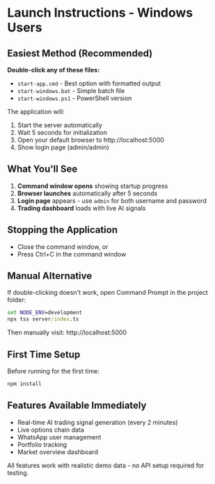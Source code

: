 # Launch Instructions - Windows Users

## Easiest Method (Recommended)

**Double-click any of these files:**
- `start-app.cmd` - Best option with formatted output
- `start-windows.bat` - Simple batch file
- `start-windows.ps1` - PowerShell version

The application will:
1. Start the server automatically
2. Wait 5 seconds for initialization  
3. Open your default browser to http://localhost:5000
4. Show login page (admin/admin)

## What You'll See

1. **Command window opens** showing startup progress
2. **Browser launches** automatically after 5 seconds
3. **Login page** appears - use `admin` for both username and password
4. **Trading dashboard** loads with live AI signals

## Stopping the Application

- Close the command window, or
- Press Ctrl+C in the command window

## Manual Alternative

If double-clicking doesn't work, open Command Prompt in the project folder:

```cmd
set NODE_ENV=development
npx tsx server/index.ts
```

Then manually visit: http://localhost:5000

## First Time Setup

Before running for the first time:
```cmd
npm install
```

## Features Available Immediately

- Real-time AI trading signal generation (every 2 minutes)
- Live options chain data
- WhatsApp user management
- Portfolio tracking
- Market overview dashboard

All features work with realistic demo data - no API setup required for testing.